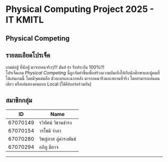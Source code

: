 # Physical Computing Project 2025 - IT KMITL
## Physical Competing
## รายละเอียดโปรเจ็ค
เกมต่อสู้ ที่นักสู้ มาจากคนจริงๆ!!! มันส์ ฮา รับประกัน 100%!!!<br>
โปรเจ็คเกม *Physical Competing* นี้ถูกจัดทำขึ้นเพื่อสร้างความบันเทิงให้กับนักศึกษาและผู้คนที่ได้เล่นเกมนี้ โดยมีจุดเด่นคือ ตัวละครและฉากหลัง มาจากคนจริงและสถานที่จริง โดยสามารถเล่นคนเดียว หรือเล่นสองคนแบบ Local (ใช้คีย์บอร์ดร่วมกัน)
## สมาชิกกลุ่ม
| ID       | Name |
|----------|----------------|
| 67070149 | รวิทัศน์ วิธานธำรง |
| 67070154 | วรโชติ จ่าภา |
| 67070280 | วิชญ์ภาส ภู่ดำรงพันธ์ |
| 67070294 | อภิภู มีอาจ |
------------------------------
